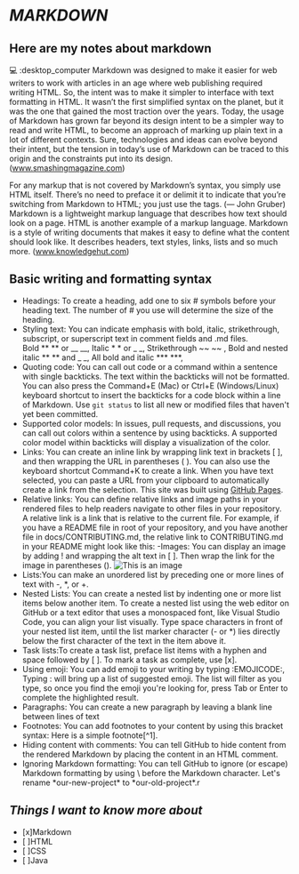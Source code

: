 # ***MARKDOWN***
## **Here are my notes about markdown**
:computer: :desktop_computer
Markdown was designed to make it easier for web writers to work with articles in an age where web publishing required writing HTML. So, the intent was to make it simpler to interface with text formatting in HTML. It wasn’t the first simplified syntax on the planet, but it was the one that gained the most traction over the years. Today, the usage of Markdown has grown far beyond its design intent to be a simpler way to read and write HTML, to become an approach of marking up plain text in a lot of different contexts. Sure, technologies and ideas can evolve beyond their intent, but the tension in today’s use of Markdown can be traced to this origin and the constraints put into its design. (www.smashingmagazine.com)

For any markup that is not covered by Markdown’s syntax, you simply use HTML itself. There’s no need to preface it or delimit it to indicate that you’re switching from Markdown to HTML; you just use the tags.       (— John Gruber)
Markdown is a lightweight markup language that describes how text should look on a page. HTML is another example of a markup language. Markdown is a style of writing documents that makes it easy to define what the content should look like. It describes headers, text styles, links, lists and so much more. (www.knowledgehut.com) 
             
 ## **Basic writing and formatting syntax**            
 - Headings: To create a heading, add one to six # symbols before your heading text. The number of # you use will determine the size of the heading.           
 - Styling text: You can indicate emphasis with bold, italic, strikethrough, subscript, or superscript text in comment fields and .md files.            
  Bold ** ** or __ __, Italic * * or _ _, Strikethrough ~~ ~~ , Bold and nested italic ** ** and _ _, All bold and italic *** ***, 
- Quoting code: You can call out code or a command within a sentence with single backticks. The text within the backticks will not be formatted. You can also press the Command+E (Mac) or Ctrl+E (Windows/Linux) keyboard shortcut to insert the backticks for a code block within a line of Markdown.
Use `git status` to list all new or modified files that haven't yet been committed.
- Supported color models: In issues, pull requests, and discussions, you can call out colors within a sentence by using backticks. A supported color model within backticks will display a visualization of the color. 
- Links: You can create an inline link by wrapping link text in brackets [ ], and then wrapping the URL in parentheses ( ). You can also use the keyboard shortcut Command+K to create a link. When you have text selected, you can paste a URL from your clipboard to automatically create a link from the selection.
 This site was built using [GitHub Pages](https://pages.github.com/). 
 - Relative links: You can define relative links and image paths in your rendered files to help readers navigate to other files in your repository.  
  A relative link is a link that is relative to the current file. For example, if you have a README file in root of your repository, and you have another file in docs/CONTRIBUTING.md, the relative link to CONTRIBUTING.md in your README might look like this:
 -Images: You can display an image by adding ! and wrapping the alt text in [ ]. Then wrap the link for the image in parentheses ().
 ![This is an image](https://myoctocat.com/assets/images/base-octocat.svg)
 - Lists:You can make an unordered list by preceding one or more lines of text with -, *, or +. 
 - Nested Lists: You can create a nested list by indenting one or more list items below another item. To create a nested list using the web editor on GitHub or a text editor that uses a monospaced font, like Visual Studio Code, you can align your list visually. Type space characters in front of your nested list item, until the list marker character (- or *) lies directly below the first character of the text in the item above it. 
- Task lists:To create a task list, preface list items with a hyphen and space followed by [ ]. To mark a task as complete, use [x].
- Using emoji: You can add emoji to your writing by typing :EMOJICODE:, Typing : will bring up a list of suggested emoji. The list will filter as you type, so once you find the emoji you're looking for, press Tab or Enter to complete the highlighted result. 
- Paragraphs: You can create a new paragraph by leaving a blank line between lines of text
- Footnotes: You can add footnotes to your content by using this bracket syntax: Here is a simple footnote[^1].
- Hiding content with comments: You can tell GitHub to hide content from the rendered Markdown by placing the content in an HTML comment.
- Ignoring Markdown formatting: You can tell GitHub to ignore (or escape) Markdown formatting by using \ before the Markdown character. Let's rename \*our-new-project\* to \*our-old-project\*.r

## ***Things I want to know more about***
- [x]Markdown
- [ ]HTML
- [ ]CSS
- [ ]Java
